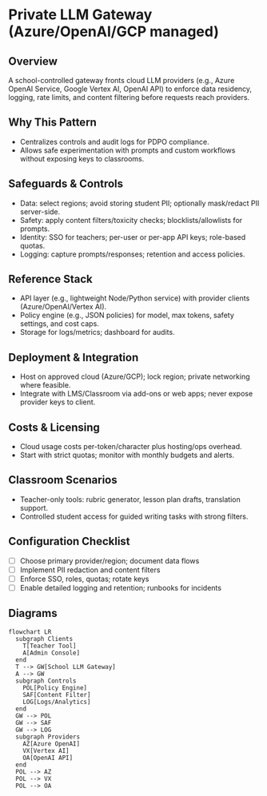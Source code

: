 # Private LLM Gateway (Azure/OpenAI/GCP managed)

## Overview
A school-controlled gateway fronts cloud LLM providers (e.g., Azure OpenAI Service, Google Vertex AI, OpenAI API) to enforce data residency, logging, rate limits, and content filtering before requests reach providers.

## Why This Pattern
- Centralizes controls and audit logs for PDPO compliance.
- Allows safe experimentation with prompts and custom workflows without exposing keys to classrooms.

## Safeguards & Controls
- Data: select regions; avoid storing student PII; optionally mask/redact PII server-side.
- Safety: apply content filters/toxicity checks; blocklists/allowlists for prompts.
- Identity: SSO for teachers; per-user or per-app API keys; role-based quotas.
- Logging: capture prompts/responses; retention and access policies.

## Reference Stack
- API layer (e.g., lightweight Node/Python service) with provider clients (Azure/OpenAI/Vertex AI).
- Policy engine (e.g., JSON policies) for model, max tokens, safety settings, and cost caps.
- Storage for logs/metrics; dashboard for audits.

## Deployment & Integration
- Host on approved cloud (Azure/GCP); lock region; private networking where feasible.
- Integrate with LMS/Classroom via add-ons or web apps; never expose provider keys to client.

## Costs & Licensing
- Cloud usage costs per-token/character plus hosting/ops overhead.
- Start with strict quotas; monitor with monthly budgets and alerts.

## Classroom Scenarios
- Teacher-only tools: rubric generator, lesson plan drafts, translation support.
- Controlled student access for guided writing tasks with strong filters.

## Configuration Checklist
- [ ] Choose primary provider/region; document data flows
- [ ] Implement PII redaction and content filters
- [ ] Enforce SSO, roles, quotas; rotate keys
- [ ] Enable detailed logging and retention; runbooks for incidents

## Diagrams
```mermaid
flowchart LR
  subgraph Clients
    T[Teacher Tool]
    A[Admin Console]
  end
  T --> GW[School LLM Gateway]
  A --> GW
  subgraph Controls
    POL[Policy Engine]
    SAF[Content Filter]
    LOG[Logs/Analytics]
  end
  GW --> POL
  GW --> SAF
  GW --> LOG
  subgraph Providers
    AZ[Azure OpenAI]
    VX[Vertex AI]
    OA[OpenAI API]
  end
  POL --> AZ
  POL --> VX
  POL --> OA
```
